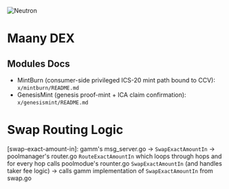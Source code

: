 ![Neutron](https://github.com/neutron-org/neutron-docs/blob/1db1e92098c915ae8ad4defc0bd30ef549175201/static/img/neutron_wide_logo.png)

# Maany DEX

## Modules Docs

- MintBurn (consumer-side privileged ICS-20 mint path bound to CCV): `x/mintburn/README.md`
- GenesisMint (genesis proof-mint + ICA claim confirmation): `x/genesismint/README.md`

# Swap Routing Logic

[swap-exact-amount-in]:
gamm's msg_server.go -> `SwapExactAmountIn` -> poolmanager's router.go `RouteExactAmountIn` which loops through hops and for every hop calls poolmodue's rounter.go `SwapExactAmountIn` (and handles taker fee logic) -> calls gamm implementation of `SwapExactAmountIn` from swap.go
